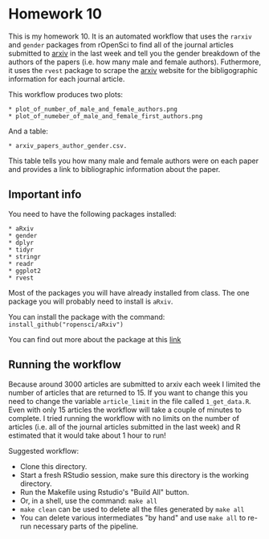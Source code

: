 # Homework 10

This is my homework 10. It is an automated workflow that uses the `rarxiv` and `gender` packages from rOpenSci to find all of the journal articles submitted to [arxiv](http://arxiv.org/) in the last week and tell you the gender breakdown of the authors of the papers (i.e. how many male and female authors). Futhermore, it uses the `rvest` package to scrape the [arxiv](http://arxiv.org/) website for the bibligographic information for each journal article. 

This workflow produces two plots:

	* plot_of_number_of_male_and_female_authors.png
	* plot_of_numeber_of_male_and_female_first_authors.png

And a table: 

	* arxiv_papers_author_gender.csv. 
	
This table tells you how many male and female authors were on each paper and provides a link to bibliographic information about the paper. 

## Important info

You need to have the following packages installed:

	* aRxiv
	* gender
	* dplyr
	* tidyr
	* stringr
	* readr
	* ggplot2
	* rvest

Most of the packages you will have already installed from class. The one package you will probably need to install is `aRxiv`.

You can install the package with the command: `install_github("ropensci/aRxiv")`

You can find out more about the package at this [link](https://ropensci.org/tutorials/arxiv_tutorial.html)

## Running the workflow

Because around 3000 articles are submitted to arxiv each week I limited the number of articles that are returned to 15. If you want to change this you need to change the variable `article_limit` in the file called `1_get_data.R`. Even with only 15 articles the workflow will take a couple of minutes to complete. I tried running the workflow with no limits on the number of articles (i.e. all of the journal articles submitted in the last week) and R estimated that it would take about 1 hour to run!

Suggested workflow:

  * Clone this directory. 
  * Start a fresh RStudio session, make sure this directory is the working directory.
  * Run the Makefile using Rstudio's "Build All" button.
  * Or, in a shell, use the command: `make all`
  * `make clean` can be used to delete all the files generated by `make all`
  * You can delete various intermediates "by hand" and use `make all` to re-run necessary parts of the pipeline.
